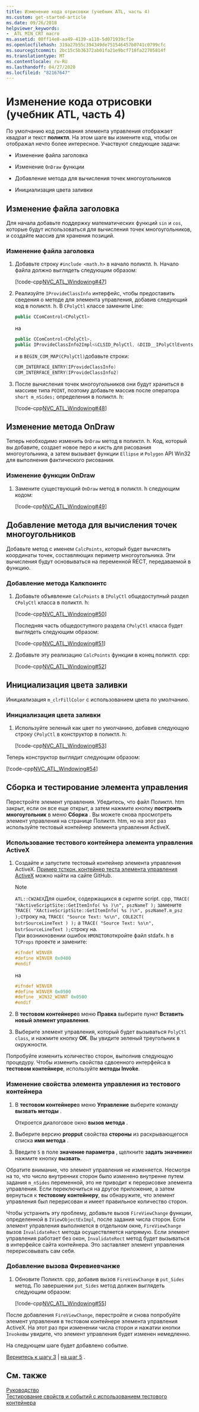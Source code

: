 ```yaml
---
title: Изменение кода отрисовки (учебник ATL, часть 4)
ms.custom: get-started-article
ms.date: 09/26/2018
helpviewer_keywords:
- _ATL_MIN_CRT macro
ms.assetid: 08ff14e8-aa49-4139-a110-5d071939cf1e
ms.openlocfilehash: 319a27b55c394349de751546457b0741c0799cfc
ms.sourcegitcommit: 2bc15c5b36372ab01fa21e9bcf718fa22705814f
ms.translationtype: MT
ms.contentlocale: ru-RU
ms.lasthandoff: 04/27/2020
ms.locfileid: "82167647"
---
```

# <a name="changing-the-drawing-code-atl-tutorial-part-4"></a>Изменение кода отрисовки (учебник ATL, часть 4)

По умолчанию код рисования элемента управления отображает квадрат и текст **поликтл**. На этом шаге вы измените код, чтобы он отображал нечто более интересное. Участвуют следующие задачи:

- Изменение файла заголовка

- Изменение `OnDraw` функции

- Добавление метода для вычисления точек многоугольников

- Инициализация цвета заливки

## <a name="modifying-the-header-file"></a>Изменение файла заголовка

Для начала добавьте поддержку математических функций `sin` и `cos`, которые будут использоваться для вычисления точек многоугольников, и создайте массив для хранения позиций.

### <a name="to-modify-the-header-file"></a>Изменение файла заголовка

1. Добавьте строку `#include <math.h>` в начало поликтл. h. Начало файла должно выглядеть следующим образом:

    [!code-cpp[NVC_ATL_Windowing#47](../atl/codesnippet/cpp/changing-the-drawing-code-atl-tutorial-part-4_1.cpp)]

1. Реализуйте `IProvideClassInfo` интерфейс, чтобы предоставить сведения о методе для элемента управления, добавив следующий код в поликтл. h. В `CPolyCtl` классе замените Line:

    ```cpp
    public CComControl<CPolyCtl>
    ```

    на

    ```cpp
    public CComControl<CPolyCtl>,
    public IProvideClassInfo2Impl<&CLSID_PolyCtl, &DIID__IPolyCtlEvents, &LIBID_PolygonLib>
    ```

    и в `BEGIN_COM_MAP(CPolyCtl)`добавьте строки:

    ```cpp
    COM_INTERFACE_ENTRY(IProvideClassInfo)
    COM_INTERFACE_ENTRY(IProvideClassInfo2)
    ```

1. После вычисления точек многоугольников они будут храниться в массиве типа `POINT`, поэтому добавьте массив после оператора `short m_nSides;` определения в поликтл. h:

    [!code-cpp[NVC_ATL_Windowing#48](../atl/codesnippet/cpp/changing-the-drawing-code-atl-tutorial-part-4_2.h)]

## <a name="modifying-the-ondraw-method"></a>Изменение метода OnDraw

Теперь необходимо изменить `OnDraw` метод в поликтл. h. Код, который вы добавите, создает новое перо и кисть для рисования многоугольника, а затем вызывает функции `Ellipse` и `Polygon` API Win32 для выполнения фактического рисования.

### <a name="to-modify-the-ondraw-function"></a>Изменение функции OnDraw

1. Замените существующий `OnDraw` метод в поликтл. h следующим кодом:

    [!code-cpp[NVC_ATL_Windowing#49](../atl/codesnippet/cpp/changing-the-drawing-code-atl-tutorial-part-4_3.cpp)]

## <a name="adding-a-method-to-calculate-the-polygon-points"></a>Добавление метода для вычисления точек многоугольников

Добавьте метод с именем `CalcPoints`, который будет вычислять координаты точек, составляющих периметр многоугольника. Эти вычисления будут основываться на переменной RECT, передаваемой в функцию.

### <a name="to-add-the-calcpoints-method"></a>Добавление метода Калкпоинтс

1. Добавьте объявление `CalcPoints` в `IPolyCtl` общедоступный раздел `CPolyCtl` класса в поликтл. h:

    [!code-cpp[NVC_ATL_Windowing#50](../atl/codesnippet/cpp/changing-the-drawing-code-atl-tutorial-part-4_4.h)]

    Последняя часть общедоступного раздела `CPolyCtl` класса будет выглядеть следующим образом:

    [!code-cpp[NVC_ATL_Windowing#51](../atl/codesnippet/cpp/changing-the-drawing-code-atl-tutorial-part-4_5.h)]

1. Добавьте эту реализацию `CalcPoints` функции в конец поликтл. cpp:

    [!code-cpp[NVC_ATL_Windowing#52](../atl/codesnippet/cpp/changing-the-drawing-code-atl-tutorial-part-4_6.cpp)]

## <a name="initializing-the-fill-color"></a>Инициализация цвета заливки

Инициализация `m_clrFillColor` с использованием цвета по умолчанию.

### <a name="to-initialize-the-fill-color"></a>Инициализация цвета заливки

1. Используйте зеленый как цвет по умолчанию, добавив следующую строку `CPolyCtl` в конструктор в поликтл. h:

    [!code-cpp[NVC_ATL_Windowing#53](../atl/codesnippet/cpp/changing-the-drawing-code-atl-tutorial-part-4_7.h)]

Теперь конструктор выглядит следующим образом:

[!code-cpp[NVC_ATL_Windowing#54](../atl/codesnippet/cpp/changing-the-drawing-code-atl-tutorial-part-4_8.h)]

## <a name="building-and-testing-the-control"></a>Сборка и тестирование элемента управления

Перестройте элемент управления. Убедитесь, что файл Поликтл. htm закрыт, если он все еще открыт, а затем нажмите кнопку **построить многоугольник** в меню **Сборка** . Вы можете снова просмотреть элемент управления на странице Поликтл. htm, но на этот раз используйте тестовый контейнер элемента управления ActiveX.

### <a name="to-use-the-activex-control-test-container"></a>Использование тестового контейнера элемента управления ActiveX

1. Создайте и запустите тестовый контейнер элемента управления ActiveX. [Пример тсткон. контейнер теста элемента управления ActiveX](https://github.com/Microsoft/VCSamples/tree/master/VC2010Samples/MFC/ole/TstCon) можно найти на сайте GitHub.

    > [!NOTE]
    > `ATL::CW2AEX`Для ошибок, содержащихся в скрипте script. cpp, `TRACE( "XActiveScriptSite::GetItemInfo( %s )\n", pszNameT );` замените `TRACE( "XActiveScriptSite::GetItemInfo( %s )\n", pszNameT.m_psz );`строку на, `TRACE( "Source Text: %s\n", COLE2CT( bstrSourceLineText ) );` а `TRACE( "Source Text: %s\n", bstrSourceLineText );`строку на.<br/>
    > При возникновении ошибок `HMONITOR`откройте файл stdafx. h в `TCProps` проекте и замените:
    >
    > ```cpp
    > #ifndef WINVER
    > #define WINVER 0x0400
    > #endif
    > ```
    >
    > на
    >
    > ```cpp
    > #ifndef WINVER
    > #define WINVER 0x0500
    > #define _WIN32_WINNT 0x0500
    > #endif
    > ```

1. В **тестовом контейнере**в меню **Правка** выберите пункт **Вставить новый элемент управления**.

1. Выберите элемент управления, который будет вызываться `PolyCtl class`, и нажмите кнопку **ОК**. Вы увидите зеленый треугольник в окружности.

Попробуйте изменить количество сторон, выполнив следующую процедуру. Чтобы изменить свойства сдвоенного интерфейса в **тестовом контейнере**, используйте **методы Invoke**.

### <a name="to-modify-a-controls-property-from-within-the-test-container"></a>Изменение свойства элемента управления из тестового контейнера

1. В **тестовом контейнере**в меню **Управление** выберите команду **вызвать методы** .

    Откроется диалоговое окно **вызов метода** .

1. Выберите версию **propput** свойства **стороны** из раскрывающегося списка **имя метода** .

1. Введите `5` в поле **значение параметра** , щелкните **задать значение**и нажмите кнопку **вызвать**.

Обратите внимание, что элемент управления не изменяется. Несмотря на то, что число внутренних сторон было изменено внутренне путем задания `m_nSides` переменной, это не приводит к перерисовке элемента управления. Если переключиться на другое приложение, а затем вернуться к **тестовому контейнеру**, вы обнаружите, что элемент управления был перерисован и имеет правильное количество сторон.

Чтобы устранить эту проблему, добавьте вызов `FireViewChange` функции, определенной в `IViewObjectExImpl`, после задания числа сторон. Если элемент управления выполняется в отдельном окне, `FireViewChange` вызов `InvalidateRect` метода осуществляется напрямую. Если элемент управления работает без окон, `InvalidateRect` метод будет вызываться в интерфейсе сайта контейнера. Это заставляет элемент управления перерисовывать сам себя.

### <a name="to-add-a-call-to-fireviewchange"></a>Добавление вызова Фиревиевчанже

1. Обновите Поликтл. cpp, добавив вызов `FireViewChange` в `put_Sides` метод. По завершении `put_Sides` метод должен выглядеть следующим образом:

    [!code-cpp[NVC_ATL_Windowing#55](../atl/codesnippet/cpp/changing-the-drawing-code-atl-tutorial-part-4_9.cpp)]

После добавления `FireViewChange`, перестройте и снова попробуйте элемент управления в тестовом контейнере элемента управления ActiveX. На этот раз при изменении числа сторон и нажатии кнопки `Invoke`вы увидите, что элемент управления будет изменен немедленно.

На следующем шаге будет добавлено событие.

[Вернитесь к шагу 3](../atl/adding-a-property-to-the-control-atl-tutorial-part-3.md) &#124; [на шаг 5](../atl/adding-an-event-atl-tutorial-part-5.md) .

## <a name="see-also"></a>См. также

[Руководство](../atl/active-template-library-atl-tutorial.md)<br/>
[Тестирование свойств и событий с использованием тестового контейнера](../mfc/testing-properties-and-events-with-test-container.md)
